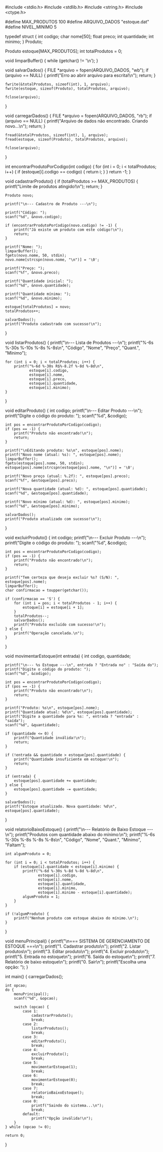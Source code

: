 #include <stdio.h>
#include <stdlib.h>
#include <string.h>
#include <ctype.h>

#define MAX_PRODUTOS 100
#define ARQUIVO_DADOS "estoque.dat"
#define NIVEL_MINIMO 5

typedef struct {
    int codigo;
    char nome[50];
    float preco;
    int quantidade;
    int minimo;
} Produto;

Produto estoque[MAX_PRODUTOS];
int totalProdutos = 0;

void limparBuffer() {
    while (getchar() != '\n');
}

void salvarDados() {
    FILE *arquivo = fopen(ARQUIVO_DADOS, "wb");
    if (arquivo == NULL) {
        printf("Erro ao abrir arquivo para escrita!\n");
        return;
    }
    
    fwrite(&totalProdutos, sizeof(int), 1, arquivo);
    fwrite(estoque, sizeof(Produto), totalProdutos, arquivo);
    
    fclose(arquivo);
}

void carregarDados() {
    FILE *arquivo = fopen(ARQUIVO_DADOS, "rb");
    if (arquivo == NULL) {
        printf("Arquivo de dados não encontrado. Criando novo...\n");
        return;
    }
    
    fread(&totalProdutos, sizeof(int), 1, arquivo);
    fread(estoque, sizeof(Produto), totalProdutos, arquivo);
    
    fclose(arquivo);
}

int encontrarProdutoPorCodigo(int codigo) {
    for (int i = 0; i < totalProdutos; i++) {
        if (estoque[i].codigo == codigo) {
            return i;
        }
    }
    return -1;
}

void cadastrarProduto() {
    if (totalProdutos >= MAX_PRODUTOS) {
        printf("Limite de produtos atingido!\n");
        return;
    }
    
    Produto novo;
    
    printf("\n--- Cadastro de Produto ---\n");
    
    printf("Código: ");
    scanf("%d", &novo.codigo);
    
    if (encontrarProdutoPorCodigo(novo.codigo) != -1) {
        printf("Já existe um produto com este código!\n");
        return;
    }
    
    printf("Nome: ");
    limparBuffer();
    fgets(novo.nome, 50, stdin);
    novo.nome[strcspn(novo.nome, "\n")] = '\0';
    
    printf("Preço: ");
    scanf("%f", &novo.preco);
    
    printf("Quantidade inicial: ");
    scanf("%d", &novo.quantidade);
    
    printf("Quantidade mínima: ");
    scanf("%d", &novo.minimo);
    
    estoque[totalProdutos] = novo;
    totalProdutos++;
    
    salvarDados();
    printf("Produto cadastrado com sucesso!\n");
}

void listarProdutos() {
    printf("\n--- Lista de Produtos ---\n");
    printf("%-6s %-30s %-10s %-8s %-8s\n", 
           "Código", "Nome", "Preço", "Quant.", "Mínimo");
    
    for (int i = 0; i < totalProdutos; i++) {
        printf("%-6d %-30s R$%-8.2f %-8d %-8d\n", 
               estoque[i].codigo, 
               estoque[i].nome, 
               estoque[i].preco, 
               estoque[i].quantidade,
               estoque[i].minimo);
    }
}

void editarProduto() {
    int codigo;
    printf("\n--- Editar Produto ---\n");
    printf("Digite o código do produto: ");
    scanf("%d", &codigo);
    
    int pos = encontrarProdutoPorCodigo(codigo);
    if (pos == -1) {
        printf("Produto não encontrado!\n");
        return;
    }
    
    printf("\nEditando produto: %s\n", estoque[pos].nome);
    printf("Novo nome (atual: %s): ", estoque[pos].nome);
    limparBuffer();
    fgets(estoque[pos].nome, 50, stdin);
    estoque[pos].nome[strcspn(estoque[pos].nome, "\n")] = '\0';
    
    printf("Novo preço (atual: %.2f): ", estoque[pos].preco);
    scanf("%f", &estoque[pos].preco);
    
    printf("Nova quantidade (atual: %d): ", estoque[pos].quantidade);
    scanf("%d", &estoque[pos].quantidade);
    
    printf("Novo mínimo (atual: %d): ", estoque[pos].minimo);
    scanf("%d", &estoque[pos].minimo);
    
    salvarDados();
    printf("Produto atualizado com sucesso!\n");
}

void excluirProduto() {
    int codigo;
    printf("\n--- Excluir Produto ---\n");
    printf("Digite o código do produto: ");
    scanf("%d", &codigo);
    
    int pos = encontrarProdutoPorCodigo(codigo);
    if (pos == -1) {
        printf("Produto não encontrado!\n");
        return;
    }
    
    printf("Tem certeza que deseja excluir %s? (S/N): ", estoque[pos].nome);
    limparBuffer();
    char confirmacao = toupper(getchar());
    
    if (confirmacao == 'S') {
        for (int i = pos; i < totalProdutos - 1; i++) {
            estoque[i] = estoque[i + 1];
        }
        totalProdutos--;
        salvarDados();
        printf("Produto excluído com sucesso!\n");
    } else {
        printf("Operação cancelada.\n");
    }
}

void movimentarEstoque(int entrada) {
    int codigo, quantidade;
    
    printf("\n--- %s Estoque ---\n", entrada ? "Entrada no" : "Saída do");
    printf("Digite o código do produto: ");
    scanf("%d", &codigo);
    
    int pos = encontrarProdutoPorCodigo(codigo);
    if (pos == -1) {
        printf("Produto não encontrado!\n");
        return;
    }
    
    printf("Produto: %s\n", estoque[pos].nome);
    printf("Quantidade atual: %d\n", estoque[pos].quantidade);
    printf("Digite a quantidade para %s: ", entrada ? "entrada" : "saída");
    scanf("%d", &quantidade);
    
    if (quantidade <= 0) {
        printf("Quantidade inválida!\n");
        return;
    }
    
    if (!entrada && quantidade > estoque[pos].quantidade) {
        printf("Quantidade insuficiente em estoque!\n");
        return;
    }
    
    if (entrada) {
        estoque[pos].quantidade += quantidade;
    } else {
        estoque[pos].quantidade -= quantidade;
    }
    
    salvarDados();
    printf("Estoque atualizado. Nova quantidade: %d\n", estoque[pos].quantidade);
}

void relatorioBaixoEstoque() {
    printf("\n--- Relatório de Baixo Estoque ---\n");
    printf("Produtos com quantidade abaixo do mínimo:\n");
    printf("%-6s %-30s %-8s %-8s %-8s\n", 
           "Código", "Nome", "Quant.", "Mínimo", "Faltam");
    
    int algumProduto = 0;
    
    for (int i = 0; i < totalProdutos; i++) {
        if (estoque[i].quantidade < estoque[i].minimo) {
            printf("%-6d %-30s %-8d %-8d %-8d\n", 
                   estoque[i].codigo, 
                   estoque[i].nome, 
                   estoque[i].quantidade,
                   estoque[i].minimo,
                   estoque[i].minimo - estoque[i].quantidade);
            algumProduto = 1;
        }
    }
    
    if (!algumProduto) {
        printf("Nenhum produto com estoque abaixo do mínimo.\n");
    }
}

void menuPrincipal() {
    printf("\n=== SISTEMA DE GERENCIAMENTO DE ESTOQUE ===\n");
    printf("1. Cadastrar produto\n");
    printf("2. Listar produtos\n");
    printf("3. Editar produto\n");
    printf("4. Excluir produto\n");
    printf("5. Entrada no estoque\n");
    printf("6. Saída do estoque\n");
    printf("7. Relatório de baixo estoque\n");
    printf("0. Sair\n");
    printf("Escolha uma opção: ");
}

int main() {
    carregarDados();
    
    int opcao;
    do {
        menuPrincipal();
        scanf("%d", &opcao);
        
        switch (opcao) {
            case 1:
                cadastrarProduto();
                break;
            case 2:
                listarProdutos();
                break;
            case 3:
                editarProduto();
                break;
            case 4:
                excluirProduto();
                break;
            case 5:
                movimentarEstoque(1);
                break;
            case 6:
                movimentarEstoque(0);
                break;
            case 7:
                relatorioBaixoEstoque();
                break;
            case 0:
                printf("Saindo do sistema...\n");
                break;
            default:
                printf("Opção inválida!\n");
        }
    } while (opcao != 0);
    
    return 0;
}
